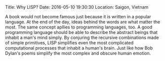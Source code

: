 Title: Why LISP?
Date: 2016-05-10 19:30:30
Location: Saigon, Vietnam

A book would not become famous just because it is written in a popular
language. At the end of the day, ideas behind the words are what matter 
the most. The same concept apllies to programming languages, too. A good 
programming language should be able to describe the abstract beings that 
inhabit a man's mind simply. By conjuring the recursive combinations made 
of simple primitives, LISP simplifies even the most complicated computational 
processes that inhabit a human's brain. Just like how Bob Dylan's poems 
simplify the most complex and obscure human emotion.
